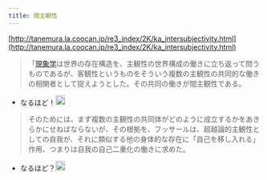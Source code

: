 ```yaml
---
title: 間主観性
---
```


[http://tanemura.la.coocan.jp/re3_index/2K/ka_intersubjectivity.html](http://tanemura.la.coocan.jp/re3_index/2K/ka_intersubjectivity.html)

 > 
 > 「[現象学](%E7%8F%BE%E8%B1%A1%E5%AD%A6.md)は世界の存在構造を、主観性の世界構成の働きに立ち返って問うものであるが、客観性というものをそういう複数の主観性の共同的な働きの相関者として捉えようとした。その共同の働きが間主観性である。

* なるほど！<img src='https://scrapbox.io/api/pages/blu3mo-public/blu3mo/icon' alt='blu3mo.icon' height="19.5"/>

 > 
 > そのためには、まず複数の主観性の共同体がどのように成立するかをあきらかにせねばならないが、その根拠を、フッサールは、超越論的主観性としての自我が、それに類似する他の身体的な存在に「自己を移し入れる」作用、つまりは自我の自己二重化の働きに求めた。

* なるほど？<img src='https://scrapbox.io/api/pages/blu3mo-public/blu3mo/icon' alt='blu3mo.icon' height="19.5"/>
